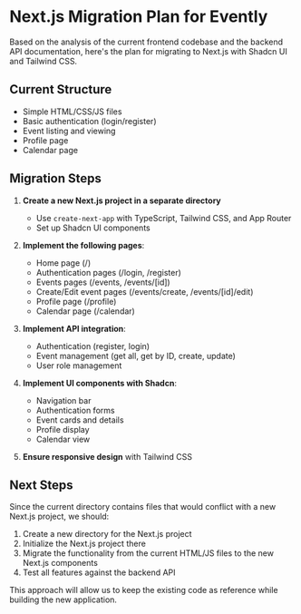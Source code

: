 # Next.js Migration Plan for Evently

Based on the analysis of the current frontend codebase and the backend API documentation, here's the plan for migrating to Next.js with Shadcn UI and Tailwind CSS.

## Current Structure
- Simple HTML/CSS/JS files
- Basic authentication (login/register)
- Event listing and viewing
- Profile page
- Calendar page

## Migration Steps

1. **Create a new Next.js project in a separate directory**
   - Use `create-next-app` with TypeScript, Tailwind CSS, and App Router
   - Set up Shadcn UI components

2. **Implement the following pages**:
   - Home page (/)  
   - Authentication pages (/login, /register)
   - Events pages (/events, /events/[id])
   - Create/Edit event pages (/events/create, /events/[id]/edit)
   - Profile page (/profile)
   - Calendar page (/calendar)

3. **Implement API integration**:
   - Authentication (register, login)
   - Event management (get all, get by ID, create, update)
   - User role management

4. **Implement UI components with Shadcn**:
   - Navigation bar
   - Authentication forms
   - Event cards and details
   - Profile display
   - Calendar view

5. **Ensure responsive design** with Tailwind CSS

## Next Steps

Since the current directory contains files that would conflict with a new Next.js project, we should:

1. Create a new directory for the Next.js project
2. Initialize the Next.js project there
3. Migrate the functionality from the current HTML/JS files to the new Next.js components
4. Test all features against the backend API

This approach will allow us to keep the existing code as reference while building the new application.